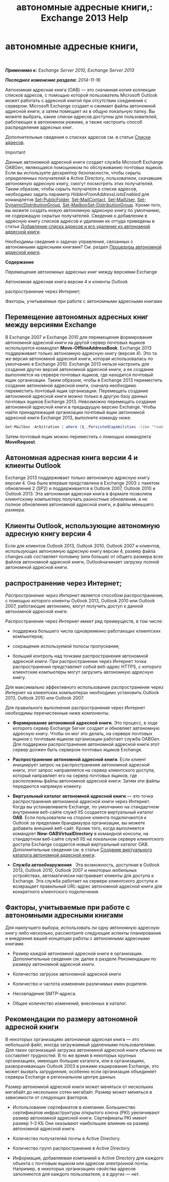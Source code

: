 ﻿---
title: 'автономные адресные книги,: Exchange 2013 Help'
TOCTitle: автономные адресные книги,
ms:assetid: a6bcb072-4ab9-400e-a5d0-c05264629097
ms:mtpsurl: https://technet.microsoft.com/ru-ru/library/Bb232155(v=EXCHG.150)
ms:contentKeyID: 50488807
ms.date: 04/30/2018
mtps_version: v=EXCHG.150
ms.translationtype: HT
---

# автономные адресные книги,

 

_**Применимо к:** Exchange Server 2010, Exchange Server 2013_

_**Последнее изменение раздела:** 2014-11-16_

Автономная адресная книга (OAB) — это скачанная копия коллекции списков адресов, с помощью которой пользователь Microsoft Outlook может работать с адресной книгой при отсутствии соединения с сервером. Microsoft Exchange создает и сжимает файлы автономной адресной книги, а затем помещает их в общую локальную папку. Вы можете выбрать, какие списки адресов доступны для пользователей, работающих в автономном режиме, а также настроить способ распределения адресных книг.

Дополнительные сведения о списках адресов см. в статье [Списки адресов](https://docs.microsoft.com/ru-ru/exchange/address-books/address-lists/address-lists).

> [!IMPORTANT]  
> Данные автономной адресной книги создает служба Microsoft Exchange OABGen, являющаяся помощником по обслуживанию почтовых ящиков. Если вы используете дескриптор безопасности, чтобы скрыть определенных получателей в Active Directory, пользователи, скачавшие автономную адресную книгу, смогут посмотреть этих получателей. Таким образом, чтобы скрыть получателя в списке адресов, необходимо задать параметр <em>HiddenFromAddressListsEnabled</em> для командлетов <a href="https://technet.microsoft.com/ru-ru/library/aa998596(v=exchg.150)">Set-PublicFolder</a>, <a href="https://technet.microsoft.com/ru-ru/library/aa995950(v=exchg.150)">Set-MailContact</a>, <a href="https://technet.microsoft.com/ru-ru/library/aa995971(v=exchg.150)">Set-MailUser</a>, <a href="https://technet.microsoft.com/ru-ru/library/bb123796(v=exchg.150)">Set-DynamicDistributionGroup</a>, <a href="https://technet.microsoft.com/ru-ru/library/bb123981(v=exchg.150)">Set-Mailbox</a><a href="https://technet.microsoft.com/ru-ru/library/bb124955(v=exchg.150)">Set-DistributionGroup</a>. Кроме того, вы можете создать новую автономную адресную книгу по умолчанию, не содержащую скрытых получателей. Сведения о добавлении в адресную книгу списков адресов и удалении их оттуда приведены в статье <a href="https://docs.microsoft.com/ru-ru/exchange/address-books/offline-address-books/add-or-remove-an-address-list">Добавление списка адресов и его удаление из автономной адресной книги</a>.


Необходимы сведения о задачах управления, связанных с автономными адресными книгами? См. раздел [Процедуры автономной адресной книги](https://docs.microsoft.com/ru-ru/exchange/address-books/offline-address-books/offline-address-book-procedures).

**Содержание**

Перемещение автономных адресных книг между версиями Exchange

Автономная адресная книга версии 4 и клиенты Outlook

распространение через Интернет;

Факторы, учитываемые при работе с автономными адресными книгами

## Перемещение автономных адресных книг между версиями Exchange

В Exchange 2007 и Exchange 2010 для перемещения формирования автономной адресной книги на другой сервер почтовых ящиков используется командлет **Move-OfflineAddressBook**. Exchange 2013 поддерживает только автономную адресную книгу (версия 4). Это та же версия автономной адресной книги, которая использовалась по умолчанию в Exchange 2010. Exchange 2013 нельзя настроить для создания других версий автономной адресной книги, а ее создание выполняется на сервере почтовых ящиков, где находится почтовый ящик организации. Таким образом, чтобы в Exchange 2013 переместить создание автономной адресной книги, сначала необходимо переместить почтовый ящик организации. Перемещать создание автономной адресной книги можно только в другую базу данных почтовых ящиков Exchange 2013. Невозможно перемещать создание автономной адресной книги в предыдущую версию Exchange. Чтобы найти принадлежащий организации почтовый ящик автономной адресной книги Exchange 2013, выполните команду ниже.

```powershell
Get-Mailbox -Arbitration | where {$_.PersistedCapabilities -like "*oab*"}
```

Затем почтовый ящик можно переместить с помощью командлета **MoveRequest**.

## Автономная адресная книга версии 4 и клиенты Outlook

Exchange 2013 поддерживает только автономную адресную книгу версии 4. Она была впервые представлена в Exchange 2003 с пакетом обновления 2 (SP2) и поддерживается в Outlook 2007, Outlook 2010 и Outlook 2013. Эта автономная адресная книга в формате позволяла клиентскому компьютеру получать разностные обновления, а не полное обновления автономной адресной книги, и файлы меньшего размера.

## Клиенты Outlook, использующие автономную адресную книгу версии 4

Если для клиентов Outlook 2013, Outlook 2010, Outlook 2007 и клиентов, использующих автономную адресную книгу версии 4, размер файла changes.oab составляет половину (или больше) от общего размера всех файлов автономной адресной книги, Outlookначинает загрузку полной автономной адресной книги.

## распространение через Интернет;

*Распространение через Интернет* является способом распространения, с помощью которого клиенты Outlook 2013, Outlook 2010 или Outlook 2007, работающие автономно, могут получить доступ к данной автономной адресной книге.

Распространение через Интернет имеет ряд преимуществ, в том числе:

  - поддержка большего числа одновременно работающих клиентских компьютеров;

  - сокращение используемой полосы пропускания;

  - больший контроль над точками распространения автономной адресной книги. При распространении через Интернет точка распространения представляет собой веб-адрес HTTPS, с которого клиентские компьютеры могут загрузить автономную адресную книгу.

Для максимально эффективного использования распространения через Интернет на клиентских компьютерах необходимо установить Outlook 2013, Outlook 2010 или Outlook 2007.

Для правильного выполнения распространения через Интернет необходимы перечисленные ниже компоненты.

  - **Формирование автономной адресной книги**. Это процесс, в ходе которого сервер Exchange Server создает и обновляет автономную адресную книгу. Чтобы он мог это делать, на сервере почтовых ящиков с почтовым ящиком организации работает служба OABGen. Для поддержки распространения автономной адресной книги этот сервер должен быть сервером почтовых ящиков Exchange.

  - **Распространение автономной адресной книги**. Если клиент инициирует запрос на распространение автономной адресной книги, этот запрос направляется на сервер клиентского доступа, который направляет его на сервер почтовых ящиков, где расположены файлы автономной адресной книги. Затем эти файлы передаются напрямую клиенту.

  - **Виртуальный каталог автономной адресной книги** — это точка распространения автономной адресной книги через Интернет. Когда вы устанавливаете Exchange, по умолчанию на стандартном внутреннем веб-сайте служб IIS создается виртуальный каталог **OAB**. Если пользователи на стороне клиента подключаются к Outlook за пределами брандмауэра организации, вы можете добавить внешний веб-сайт. Кроме того, когда выполняется командлет **New-OABVirtualDirectory** в командной консоли, на стандартном веб-сайте служб IIS на локальном сервере клиентского доступа Exchange создается новый виртуальный каталог OAB. Дополнительные сведения см. в статье [Создание виртуального каталога автономной адресной книги](https://docs.microsoft.com/ru-ru/exchange/address-books/offline-address-books/create-virtual-directory).

  - **Служба автообнаружения**   Эта возможность, доступная в Outlook 2013, Outlook 2010, Outlook 2007 и некоторых мобильных устройствах, автоматически настраивает клиенты для доступа к Exchange. Эта служба работает на сервере клиентского доступа и возвращает правильный URL-адрес автономной адресной книги для конкретного клиентского подключения.

## Факторы, учитываемые при работе с автономными адресными книгами

Для наилучшего выбора, использовать ли одну автономную адресную книгу либо несколько, рассмотрите следующие аспекты планирования и внедрения вашей концепции работы с автономными адресными книгами.

  - Размер каждой автономной адресной книги в организации. Дополнительные сведения см. далее в разделе Рекомендации по размеру автономной адресной книги.

  - Количество загрузок автономной адресной книги

  - Количество и частота изменения различимых имен родителя.

  - Несовпадения SMTP-адреса.

  - Общее количество изменений, внесенных в каталог.

## Рекомендации по размеру автономной адресной книги

В некоторых организациях автономная адресная книга — это небольшой файл, иногда загружаемый удаленными пользователями. Для таких организаций загрузка автономной адресной книги обычно не составляет трудностей. В то же время в некоторых крупных организациях, имеющих большие каталоги, или в организациях, разворачивающих Outlook 2003 в режиме кэширования Exchange, это может вызвать затруднения, особенно если организация объединяет серверы Exchange в региональном центре данных.

Размер автономной адресной книги может меняться от нескольких мегабайт до нескольких сотен мегабайт. Размер может меняться в зависимости от следующих факторов.

  - Использование сертификатов в компании. Большинство сертификатов инфраструктуры открытого ключа (PKI) увеличивают размер автономной адресной книги. Сертификаты PKI имеют размер 1–3 КБ Они оказывают наибольшее влияние на размер автономной адресной книги.

  - Количество получателей почты в Active Directory.

  - Количество групп распространения в Active Directory.

  - Информация, добавляемая компанией в Active Directory для каждого объекта с почтовым ящиком или адресом электронной почты. Например, в некоторых организациях свойства адресов заполняются для каждого пользователя, а в других — нет.

